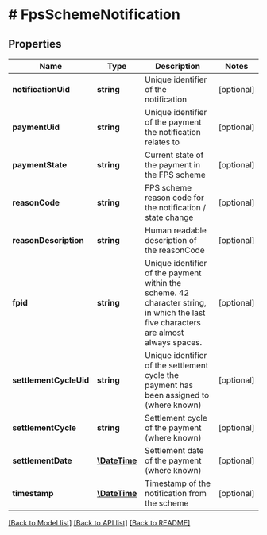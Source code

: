 # # FpsSchemeNotification

## Properties

Name | Type | Description | Notes
------------ | ------------- | ------------- | -------------
**notificationUid** | **string** | Unique identifier of the notification | [optional] 
**paymentUid** | **string** | Unique identifier of the payment the notification relates to | [optional] 
**paymentState** | **string** | Current state of the payment in the FPS scheme | [optional] 
**reasonCode** | **string** | FPS scheme reason code for the notification / state change | [optional] 
**reasonDescription** | **string** | Human readable description of the reasonCode | [optional] 
**fpid** | **string** | Unique identifier of the payment within the scheme. 42 character string, in which the last five characters are almost always spaces. | [optional] 
**settlementCycleUid** | **string** | Unique identifier of the settlement cycle the payment has been assigned to (where known) | [optional] 
**settlementCycle** | **string** | Settlement cycle of the payment (where known) | [optional] 
**settlementDate** | [**\DateTime**](\DateTime.md) | Settlement date of the payment (where known) | [optional] 
**timestamp** | [**\DateTime**](\DateTime.md) | Timestamp of the notification from the scheme | [optional] 

[[Back to Model list]](../../README.md#documentation-for-models) [[Back to API list]](../../README.md#documentation-for-api-endpoints) [[Back to README]](../../README.md)


